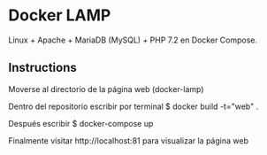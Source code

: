 
# Docker LAMP
Linux + Apache + MariaDB (MySQL) + PHP 7.2 en Docker Compose.

## Instructions

Moverse al directorio de la página web (docker-lamp)

Dentro del repositorio escribir por terminal $ docker build -t="web" .

Después escribir $ docker-compose up

Finalmente visitar http://localhost:81 para visualizar la página web

